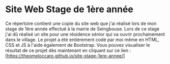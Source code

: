 # Site Web Stage de 1ère année

Ce répertoire contient une copie du site web que j'ai réalisé lors de mon stage de 1ère année effectué à la mairie de Seingbouse.
Lors de ce stage j'ai dû réalisé un site pour une résidence sénior qui va ouvrir prochainement dans le village.
Le projet a été entièrement codé par moi même en HTML, CSS et JS à l'aide également de Bootstrap.
Vous pouvez visualiser le résultat de ce projet dès maintenant en cliquant sur ce lien : [https://theomeloccaro.github.io/site-stage-1ere-annee/]
